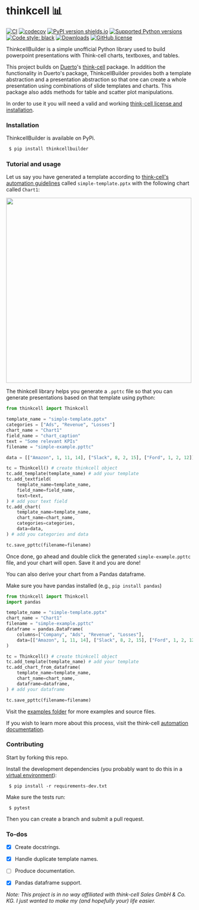 # thinkcell 📊
[![CI](https://github.com/philistino/thinkcellbuilder/actions/workflows/main.yml/badge.svg)](https://github.com/philistino/thinkcellbuilder/actions/workflows/main.yml) [![codecov](https://codecov.io/gh/philistino/thinkcellbuilder/branch/master/graph/badge.svg?token=F71I6S66YW)](https://codecov.io/gh/philistino/thinkcellbuilder) [![PyPI version shields.io](https://img.shields.io/pypi/v/thinkcell.svg)](https://pypi.python.org/pypi/thinkcellbuilder/) [![Supported Python versions](https://img.shields.io/pypi/pyversions/thinkcellbuilder.svg)](https://pypi.org/project/thinkcellbuilder/) [![Code style: black](https://img.shields.io/badge/code%20style-black-000000.svg)](https://github.com/python/black) [![Downloads](https://pepy.tech/badge/thinkcellbuilder/month)](https://pepy.tech/project/thinkcellbuilder) [![GitHub license](https://img.shields.io/github/license/philistino/thinkcellbuilder.svg)](https://github.com/philistino/thinkcellbuilder/blob/master/LICENSE) 

ThinkcellBuilder is a simple unofficial Python library used to build powerpoint presentations with Think-cell charts, textboxes, and tables. 

This project builds on [Duerto](https://github.com/duarteocarmo)'s [think-cell](https://github.com/duarteocarmo/think-cell) package. In addition the functionality in Duerto's package, ThinkcellBuilder provides both a template abstraction and a presentation abstraction so that one can create a whole presentation using combinations of slide templates and charts. This package also adds methods for table and scatter plot manipulations. 

In order to use it you will need a valid and working [think-cell license and installation](https://www.think-cell.com/en/). 

### Installation

ThinkcellBuilder is available on PyPi. 

```sh
 $ pip install thinkcellbuilder
 ```

### Tutorial and usage

Let us say you have generated a template according to [think-cell's automation guidelines](https://www.think-cell.com/en/support/manual/jsondataautomation.shtml) called `simple-template.pptx` with the following chart called `Chart1`: 

<img src="https://raw.githubusercontent.com/duarteocarmo/think-cell/master/assets/example.png" width="500">

The thinkcell library helps you generate a `.ppttc` file so that you can generate presentations based on that template using python:

```python
from thinkcell import Thinkcell

template_name = "simple-template.pptx"
categories = ["Ads", "Revenue", "Losses"]
chart_name = "Chart1"
field_name = "chart_caption"
text = "Some relevant KPIs"
filename = "simple-example.ppttc"

data = [["Amazon", 1, 11, 14], ["Slack", 8, 2, 15], ["Ford", 1, 2, 12]]

tc = Thinkcell() # create thinkcell object
tc.add_template(template_name) # add your template
tc.add_textfield(
    template_name=template_name,
    field_name=field_name,
    text=text,
) # add your text field
tc.add_chart(
    template_name=template_name,
    chart_name=chart_name,
    categories=categories,
    data=data,
) # add you categories and data

tc.save_ppttc(filename=filename)
 ```

Once done, go ahead and double click the generated `simple-example.ppttc` file, and your chart will open. Save it and you are done!

You can also derive your chart from a Pandas dataframe. 

Make sure you have pandas installed (e.g., `pip install pandas`)

```python
from thinkcell import Thinkcell
import pandas

template_name = "simple-template.pptx"
chart_name = "Chart1"
filename = "simple-example.ppttc"
dataframe = pandas.DataFrame(
    columns=["Company", "Ads", "Revenue", "Losses"],
    data=[["Amazon", 1, 11, 14], ["Slack", 8, 2, 15], ["Ford", 1, 2, 12]],
)

tc = Thinkcell() # create thinkcell object
tc.add_template(template_name) # add your template
tc.add_chart_from_dataframe(
    template_name=template_name,
    chart_name=chart_name,
    dataframe=dataframe,
) # add your dataframe

tc.save_ppttc(filename=filename)
 ```

Visit the [examples folder](examples) for more examples and source files. 

If you wish to learn more about this process, visit the think-cell [automation documentation](https://www.think-cell.com/en/support/manual/jsondataautomation.shtml). 

### Contributing

Start by forking this repo.


Install the development dependencies (you probably want to do this in a [virtual environment](https://docs.python-guide.org/dev/virtualenvs/)):

```shell
 $ pip install -r requirements-dev.txt
 ```

Make sure the tests run:

```shell
 $ pytest
 ```

Then you can create a branch and submit a pull request. 

### To-dos
- [x] Create docstrings.
- [x] Handle duplicate template names.
- [ ] Produce documentation.
- [x] Pandas dataframe support.



*Note: This project is in no way affiliated with think-cell Sales GmbH & Co. KG. I just wanted to make my (and hopefully your) life easier.*

